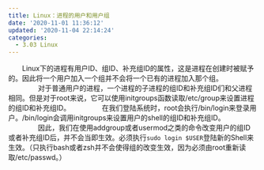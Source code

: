 ```yaml
---
title: Linux：进程的用户和用户组
date: '2020-11-01 11:36:12'
updated: '2020-11-04 22:14:24'
categories:
  - 3.03 Linux
---
```

　　Linux下的进程有用户ID、组ID、补充组ID的属性，这是进程在创建时被赋予的。因此将一个用户加入一个组并不会将一个已有的进程加入那个组。 
　　 
　　对于普通用户的进程，一个进程的子进程的组ID和补充组ID们和父进程相同。但是对于root来说，它可以使用initgroups函数读取/etc/group来设置进程的组ID和补充组ID。 
　　 
　　在我们登陆系统时，root会执行/bin/login来登录用户。/bin/login会调用initgroups来设置用户的shell的组ID和补充组ID。 
　　 
　　因此，我们在使用addgroup或者usermod之类的命令改变用户的组ID或者补充组ID后，并不会当即生效。必须执行`sudo login $USER`登陆新的Shell来生效。（只执行bash或者zsh并不会使得组的改变生效，因为必须由root重新读取/etc/passwd。）
